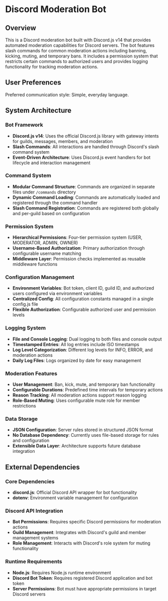 # Discord Moderation Bot

## Overview

This is a Discord moderation bot built with Discord.js v14 that provides automated moderation capabilities for Discord servers. The bot features slash commands for common moderation actions including banning, kicking, muting, and temporary bans. It includes a permission system that restricts certain commands to authorized users and provides logging functionality for tracking moderation actions.

## User Preferences

Preferred communication style: Simple, everyday language.

## System Architecture

### Bot Framework
- **Discord.js v14**: Uses the official Discord.js library with gateway intents for guilds, messages, members, and moderation
- **Slash Commands**: All interactions are handled through Discord's slash command system
- **Event-Driven Architecture**: Uses Discord.js event handlers for bot lifecycle and interaction management

### Command System
- **Modular Command Structure**: Commands are organized in separate files under `/commands` directory
- **Dynamic Command Loading**: Commands are automatically loaded and registered through the command handler
- **Slash Command Registration**: Commands are registered both globally and per-guild based on configuration

### Permission System
- **Hierarchical Permissions**: Four-tier permission system (USER, MODERATOR, ADMIN, OWNER)
- **Username-Based Authorization**: Primary authorization through configurable username matching
- **Middleware Layer**: Permission checks implemented as reusable middleware functions

### Configuration Management
- **Environment Variables**: Bot token, client ID, guild ID, and authorized users configured via environment variables
- **Centralized Config**: All configuration constants managed in a single config.js file
- **Flexible Authorization**: Configurable authorized user and permission levels

### Logging System
- **File and Console Logging**: Dual logging to both files and console output
- **Timestamped Entries**: All log entries include ISO timestamps
- **Log Level Categorization**: Different log levels for INFO, ERROR, and moderation actions
- **Daily Log Files**: Logs organized by date for easy management

### Moderation Features
- **User Management**: Ban, kick, mute, and temporary ban functionality
- **Configurable Durations**: Predefined time intervals for temporary actions
- **Reason Tracking**: All moderation actions support reason logging
- **Role-Based Muting**: Uses configurable mute role for member restrictions

### Data Storage
- **JSON Configuration**: Server rules stored in structured JSON format
- **No Database Dependency**: Currently uses file-based storage for rules and configuration
- **Extensible Data Layer**: Architecture supports future database integration

## External Dependencies

### Core Dependencies
- **discord.js**: Official Discord API wrapper for bot functionality
- **dotenv**: Environment variable management for configuration

### Discord API Integration
- **Bot Permissions**: Requires specific Discord permissions for moderation actions
- **Guild Management**: Integrates with Discord's guild and member management systems
- **Role Management**: Interacts with Discord's role system for muting functionality

### Runtime Requirements
- **Node.js**: Requires Node.js runtime environment
- **Discord Bot Token**: Requires registered Discord application and bot token
- **Server Permissions**: Bot must have appropriate permissions in target Discord servers